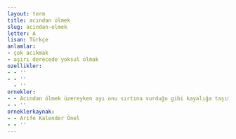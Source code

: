 ```yaml
---
layout: term
title: acından ölmek
slug: acindan-olmek
letter: A
lisan: Türkçe
anlamlar:
- çok acıkmak
- aşırı derecede yoksul olmak
ozellikler:
- - ''
- - ''
  - ''
ornekler:
- - Acından ölmek üzereyken ayı onu sırtına vurduğu gibi kayalığa taşımış.
- - ''
orneklerkaynak:
- - Arife Kalender Önel
- - ''
---
```

